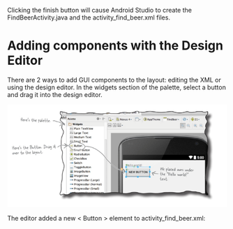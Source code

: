 Clicking the finish button will cause Android Studio to create the FindBeerActivity.java and the activity_find_beer.xml files. 

# Adding components with the Design Editor
There are 2 ways to add GUI components to the layout: editing the XML or using the design editor. In the widgets section of the palette, select a button and drag it into the design editor.

![](.guides/img/15button.png)

The editor added a new < Button > element to activity_find_beer.xml:
